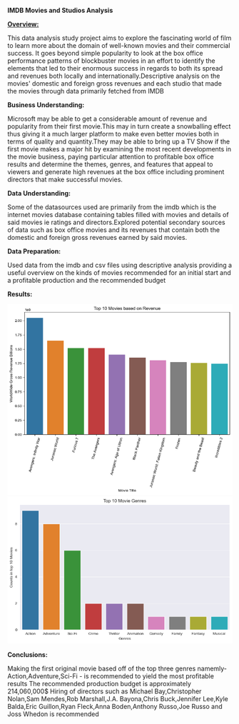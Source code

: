 **IMDB Movies and Studios Analysis**


**<u>Overview:</u>**


This data analysis study project aims to explore the fascinating world of film to learn more about the domain of well-known movies and their commercial success. It goes beyond simple popularity to look at the box office performance patterns of blockbuster movies in an effort to identify the elements that led to their enormous success in regards to both its spread and revenues both locally and internationally.Descriptive analysis on the movies' domestic and foreign gross revenues and each studio that made the movies through data primarily fetched from IMDB

**Business Understanding:**


Microsoft may be able to get a considerable amount of revenue and popularity from their first movie.This may in turn create a snowballing effect thus giving it a much larger platform to make even better movies both in terms of quality and quantity.They may be able to bring up a TV Show if the first movie makes a major hit by examining the most recent developments in the movie business, paying particular attention to profitable box office results and determine the themes, genres, and features that appeal to viewers and generate high revenues at the box office including prominent directors that make successful movies.

**Data Understanding:**


Some of the datasources used are primarily from the imdb which is the internet movies database containing tables filled with movies and details of said movies ie ratings and directors.Explored potential secondary sources of data such as box office movies and its revenues that contain both the domestic and foreign gross revenues earned by said movies.

**Data Preparation:**


Used data from the imdb and csv files using descriptive analysis providing a useful overview on the kinds of movies recommended for an initial start and a profitable production and the recommended budget

**Results:**


![Alt text](image.png)
![Alt text](image-1.png)

**Conclusions:**


Making the first original movie based off of the top three genres namemly- Action,Adventure,Sci-Fi - is recommended to yield the most profitable results
The recommended production budget is approximately 214,060,000$ 
Hiring of directors such as Michael Bay,Christopher Nolan,Sam Mendes,Rob Marshall,J.A. Bayona,Chris Buck,Jennifer Lee,Kyle Balda,Eric Guillon,Ryan Fleck,Anna Boden,Anthony Russo,Joe Russo and Joss Whedon is recommended 
